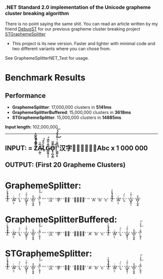 ### .NET Standard 2.0 implementation of the Unicode grapheme cluster breaking algorithm
There is no point saying the same shit. You can read an article written by my friend [DebugST](https://github.com/DebugST/) for our previous grapheme cluster breaking project [STGraphemeSplitter](https://github.com/DebugST/STGraphemeSplitter)

- This project is its new version. Faster and lighter with minimal code and two different variants where you can chose from.

See GraphemeSplitterNET_Test for usage.

# Benchmark Results

## Performance

- **GraphemeSplitter**: 17,000,000 clusters in **5141ms**
- **GraphemeSplitterBuffered**: 15,000,000 clusters in **3618ms**
- **STGraphemeSplitter**: 15,000,000 clusters in **14885ms**

**Input length:** 102,000,000  

---

## INPUT: = Z͑ͫ̓ͪ̂ͫ̽͏̴̙̤̞͉͚̯̞̠͍A̴̵̜̰͔ͫ͗͢L̠ͨͧͩ͘G̴̻͈͍͔̹̑͗̎̅͛́Ǫ̵̹̻̝̳͂̌̌͘!͖̬̰̙̗̿̋ͥͥ̂ͣ̐́́͜͞'汉字👩‍🦰👩‍👩‍👦‍👦Abc x 1 000 000

## OUTPUT: (First 20 Grapheme Clusters)

# GraphemeSplitter:
'Z͑ͫ̓ͪ̂ͫ̽͏̴̙̤̞͉͚̯̞̠͍'
'A̴̵̜̰͔ͫ͗͢'
'L̠ͨͧͩ͘'
'G̴̻͈͍͔̹̑͗̎̅͛́'
'Ǫ̵̹̻̝̳͂̌̌͘'
'!͖̬̰̙̗̿̋ͥͥ̂ͣ̐́́͜͞'
'''
'汉'
'字'
'👩‍🦰'
'👩‍👩‍👦‍👦'
'️‍'
'A'
'b'
'c'
'Z͑ͫ̓ͪ̂ͫ̽͏̴̙̤̞͉͚̯̞̠͍'
'A̴̵̜̰͔ͫ͗͢'
'L̠ͨͧͩ͘'
'G̴̻͈͍͔̹̑͗̎̅͛́'
'Ǫ̵̹̻̝̳͂̌̌͘'
# GraphemeSplitterBuffered:
'Z͑ͫ̓ͪ̂ͫ̽͏̴̙̤̞͉͚̯̞̠͍'
'A̴̵̜̰͔ͫ͗͢'
'L̠ͨͧͩ͘'
'G̴̻͈͍͔̹̑͗̎̅͛́'
'Ǫ̵̹̻̝̳͂̌̌͘'
'!͖̬̰̙̗̿̋ͥͥ̂ͣ̐́́͜͞'
'''
'汉'
'字'
'👩‍🦰'
'👩‍👩‍👦‍👦️‍'
'A'
'b'
'c'
'Z͑ͫ̓ͪ̂ͫ̽͏̴̙̤̞͉͚̯̞̠͍'
'A̴̵̜̰͔ͫ͗͢'
'L̠ͨͧͩ͘'
'G̴̻͈͍͔̹̑͗̎̅͛́'
'Ǫ̵̹̻̝̳͂̌̌͘'
'!͖̬̰̙̗̿̋ͥͥ̂ͣ̐́́͜͞'
# STGraphemeSplitter:
'Z͑ͫ̓ͪ̂ͫ̽͏̴̙̤̞͉͚̯̞̠͍'
'A̴̵̜̰͔ͫ͗͢'
'L̠ͨͧͩ͘'
'G̴̻͈͍͔̹̑͗̎̅͛́'
'Ǫ̵̹̻̝̳͂̌̌͘'
'!͖̬̰̙̗̿̋ͥͥ̂ͣ̐́́͜͞'
'''
'汉'
'字'
'👩‍🦰'
'👩‍👩‍👦‍👦️‍'
'A'
'b'
'c'
'Z͑ͫ̓ͪ̂ͫ̽͏̴̙̤̞͉͚̯̞̠͍'
'A̴̵̜̰͔ͫ͗͢'
'L̠ͨͧͩ͘'
'G̴̻͈͍͔̹̑͗̎̅͛́'
'Ǫ̵̹̻̝̳͂̌̌͘'
'!͖̬̰̙̗̿̋ͥͥ̂ͣ̐́́͜͞'
